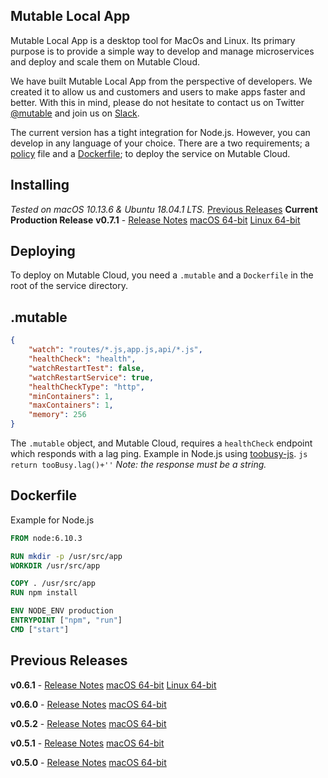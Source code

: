 ## Mutable Local App
Mutable Local App is a desktop tool for MacOs and Linux. Its primary purpose is to provide a simple way to develop and manage microservices and deploy and scale them on Mutable Cloud.

We have built Mutable Local App from the perspective of developers. We created it to allow us and customers and users to make apps faster and better. With this in mind, please do not hesitate to contact us on Twitter [@mutable](https://twitter.com/mutable) and join us on [Slack](http://slack.mutable.io/).

The current version has a tight integration for Node.js. However, you can develop in any language of your choice. There are a two requirements; a [policy](./README.md#.mutable) file and a [Dockerfile](./README.md#Dockerfile); to deploy the service on Mutable Cloud.


## Installing
*Tested on macOS 10.13.6 & Ubuntu 18.04.1 LTS.* [Previous Releases](./README.md#previous-rleases)
**Current Production Release**
**v0.7.1** - [Release Notes](./release-note/v0.7.1)
[macOS 64-bit](https://s3.amazonaws.com/local.mutable.io/app/MutableV0.7.1.dmg)
[Linux 64-bit](https://s3.amazonaws.com/local.mutable.io/app/MutableV0.7.1.tar.gz)


## Deploying
To deploy on Mutable Cloud, you need a `.mutable` and a `Dockerfile` in the root of the service directory. 

## .mutable
```json
{
    "watch": "routes/*.js,app.js,api/*.js",
    "healthCheck": "health",
    "watchRestartTest": false,
    "watchRestartService": true,
    "healthCheckType": "http",
    "minContainers": 1,
    "maxContainers": 1,
    "memory": 256
}
```
The `.mutable` object, and Mutable Cloud, requires a `healthCheck` endpoint which responds with a lag ping.
Example in Node.js using [toobusy-js](https://www.npmjs.com/package/toobusy-js). 
```js return tooBusy.lag()+''```
*Note: the response must be a string.*

## Dockerfile
Example for Node.js

```Dockerfile
FROM node:6.10.3

RUN mkdir -p /usr/src/app
WORKDIR /usr/src/app

COPY . /usr/src/app
RUN npm install 

ENV NODE_ENV production
ENTRYPOINT ["npm", "run"]
CMD ["start"]
```

## Previous Releases
**v0.6.1** - [Release Notes](./release-note/v0.6.1)
[macOS 64-bit](https://s3.amazonaws.com/local.mutable.io/app/MutableV0.6.1.dmg)
[Linux 64-bit](https://s3.amazonaws.com/local.mutable.io/app/MutableV0.6.1.zip)

**v0.6.0** - [Release Notes](./release-note/v0.6.0)
[macOS 64-bit](https://s3.amazonaws.com/local.mutable.io/app/MutableV0.6.0.dmg)

**v0.5.2** - [Release Notes](./release-note/v0.5.2)
[macOS 64-bit](https://s3.amazonaws.com/local.mutable.io/app/MutableV0.5.2.dmg)

**v0.5.1** - [Release Notes](./release-note/v0.5.1)
[macOS 64-bit](https://s3.amazonaws.com/local.mutable.io/app/MutableV0.5.1.dmg)

**v0.5.0** - [Release Notes](./release-note/v0.5.0)
[macOS 64-bit](https://s3.amazonaws.com/local.mutable.io/app/MutableV0.5.0.dmg)